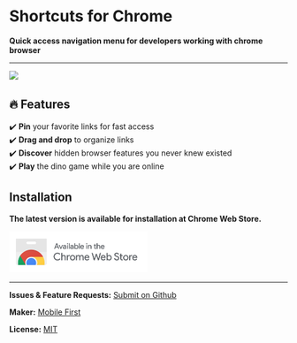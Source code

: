 # Shortcuts for Chrome

**Quick access navigation menu for developers working with chrome browser**

* * * 

<img src='https://lh3.googleusercontent.com/NmmoTZwJiTAIYdpkiSaepbJ3WdwT2XNo1yh3ljkQzeqUGQivtIJrHyjzOSAKzW83wjSyZtFj6kg=w640-h400-e365' />

## 🔥 Features

✔️ **Pin** your favorite links for fast access<br/>
✔️ **Drag and drop** to organize links<br/>
✔️ **Discover** hidden browser features you never knew existed<br/>
✔️ **Play** the dino game while you are online<br/>

## Installation

**The latest version is available for installation at Chrome Web Store.**

<a href="https://chrome.google.com/webstore/detail/jnmekaomnicdcpgdndekkmojfomifjal">
<img width="250" src=".github/badge.png"/>
</a>

* * *

**Issues & Feature Requests:** [Submit on Github](https://github.com/MobileFirstLLC/shortcuts-for-chrome/issues/new/choose)

**Maker:** [Mobile First](https://mobilefirst.me)

**License:** [MIT](https://github.com/MobileFirstLLC/shortcuts-for-chrome/blob/master/LICENSE)
